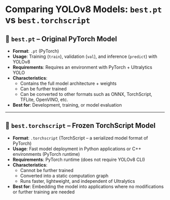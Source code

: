 # Comparing YOLOv8 Models: `best.pt` vs `best.torchscript`

## 🔹 `best.pt` – Original PyTorch Model

- **Format**: `.pt` (PyTorch)
- **Usage**: Training (`train`), validation (`val`), and inference (`predict`) with YOLOv8
- **Requirements**: Requires an environment with PyTorch + Ultralytics YOLO
- **Characteristics**:
  - Contains the full model architecture + weights
  - Can be further trained
  - Can be converted to other formats such as ONNX, TorchScript, TFLite, OpenVINO, etc.
- **Best for**: Development, training, or model evaluation

---

## 🔹 `best.torchscript` – Frozen TorchScript Model

- **Format**: `.torchscript` (TorchScript – a serialized model format of PyTorch)
- **Usage**: Fast model deployment in Python applications or C++ environments (PyTorch runtime)
- **Requirements**: PyTorch runtime (does not require YOLOv8 CLI)
- **Characteristics**:
  - Cannot be further trained
  - Converted into a static computation graph
  - Runs faster, lightweight, and independent of Ultralytics
- **Best for**: Embedding the model into applications where no modifications or further training are needed
